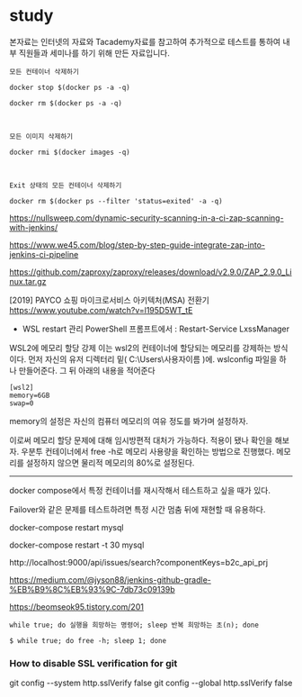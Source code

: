 # study

본자료는 인터넷의 자료와 Tacademy자료를 참고하여 추가적으로 테스트를 통하여 내부 직원들과 세미나를 하기 위해 만든 자료입니다.


```
모든 컨테이너 삭제하기

docker stop $(docker ps -a -q)

docker rm $(docker ps -a -q)



모든 이미지 삭제하기

docker rmi $(docker images -q)



Exit 상태의 모든 컨테이너 삭제하기

docker rm $(docker ps --filter 'status=exited' -a -q)
```


https://nullsweep.com/dynamic-security-scanning-in-a-ci-zap-scanning-with-jenkins/

https://www.we45.com/blog/step-by-step-guide-integrate-zap-into-jenkins-ci-pipeline

https://github.com/zaproxy/zaproxy/releases/download/v2.9.0/ZAP_2.9.0_Linux.tar.gz

[2019] PAYCO 쇼핑 마이크로서비스 아키텍처(MSA) 전환기
https://www.youtube.com/watch?v=l195D5WT_tE



* WSL restart
관리 PowerShell 프롬프트에서 : Restart-Service LxssManager



WSL2에 메모리 할당 강제
이는 wsl2의 컨테이너에 할당되는 메모리를 강제하는 방식이다. 먼저 자신의 유저 디렉터리 밑( C:\Users\사용자이름 )에. wslconfig 파일을 하나 만들어준다. 그 뒤 아래의 내용을 적어준다
 
```
[wsl2]
memory=6GB
swap=0
```

memory의 설정은 자신의 컴퓨터 메모리의 여유 정도를 봐가며 설정하자.

이로써 메모리 할당 문제에 대해 임시방편적 대처가 가능하다. 적용이 됐나 확인을 해보자. 우분투 컨테이너에서 free -h로 메모리 사용량을 확인하는 방법으로 진행했다.
메모리를 설정하지 않으면 물리적 메모리의 80%로 설정된다.


---

docker compose에서 특정 컨테이너를 재시작해서 테스트하고 싶을 때가 있다.

Failover와 같은 문제를 테스트하려면 특정 시간 멈춤 뒤에 재현할 때 유용하다.

 

docker-compose restart mysql

docker-compose restart -t 30 mysql


http://localhost:9000/api/issues/search?componentKeys=b2c_api_prj

https://medium.com/@jyson88/jenkins-github-gradle-%EB%B9%8C%EB%93%9C-7db73c09139b

https://beomseok95.tistory.com/201


```
while true; do 실행을 희망하는 명령어; sleep 반복 희망하는 초(n); done

$ while true; do free -h; sleep 1; done
```



### How to disable SSL verification for git

  git config --system http.sslVerify false
  git config --global http.sslVerify false
